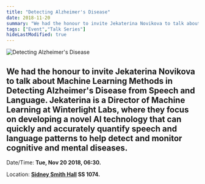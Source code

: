```yaml
---
title: "Detecting Alzheimer's Disease"
date: 2018-11-20
summary: "We had the honour to invite Jekaterina Novikova to talk about Machine Learning Methods in Detecting Alzheimer's Disease from Speech and Language. Jekaterina is a Director of Machine Learning at Winterlight Labs, where they focus on developing a novel AI technology that can quickly and accurately quantify speech and language patterns to help detect and monitor cognitive and mental diseases."
tags: ["Event","Talk Series"]
hideLastModified: true
---
```


![Detecting Alzheimer's Disease](https://drive.google.com/u/0/uc?id=1T50cSBLmvFrnX1R96WUIa2Wl_Vk1yS0t)

We had the honour to invite Jekaterina Novikova to talk about Machine Learning Methods in Detecting Alzheimer's Disease from Speech and Language. Jekaterina is a Director of Machine Learning at Winterlight Labs, where they focus on developing a novel AI technology that can quickly and accurately quantify speech and language patterns to help detect and monitor cognitive and mental diseases.
---
Date/Time: **Tue, Nov 20 2018, 06:30.**

Location: **[Sidney Smith Hall](http://map.utoronto.ca/utsg/building/033) SS 1074.**
